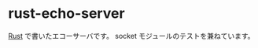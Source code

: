 rust-echo-server
================

[Rust](http://rust-lang.org/) で書いたエコーサーバです。
socket モジュールのテストを兼ねています。
